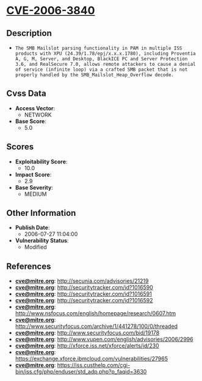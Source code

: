 
# [CVE-2006-3840](http://secunia.com/advisories/21219)

## Description

- `The SMB Mailslot parsing functionality in PAM in multiple ISS products with XPU (24.39/1.78/epj/x.x.x.1780), including Proventia A, G, M, Server, and Desktop, BlackICE PC and Server Protection 3.6, and RealSecure 7.0, allows remote attackers to cause a denial of service (infinite loop) via a crafted SMB packet that is not properly handled by the SMB_Mailslot_Heap_Overflow decode.`

## Cvss Data

- **Access Vector**:
  - NETWORK
- **Base Score**:
  - 5.0

## Scores

- **Exploitability Score**:
  - 10.0
- **Impact Score**:
  - 2.9
- **Base Severity**:
  - MEDIUM

## Other Information

- **Publish Date**:
  - 2006-07-27 11:04:00
- **Vulnerability Status**:
  - Modified

## References

- **cve@mitre.org**: http://secunia.com/advisories/21219
- **cve@mitre.org**: http://securitytracker.com/id?1016590
- **cve@mitre.org**: http://securitytracker.com/id?1016591
- **cve@mitre.org**: http://securitytracker.com/id?1016592
- **cve@mitre.org**: http://www.nsfocus.com/english/homepage/research/0607.htm
- **cve@mitre.org**: http://www.securityfocus.com/archive/1/441278/100/0/threaded
- **cve@mitre.org**: http://www.securityfocus.com/bid/19178
- **cve@mitre.org**: http://www.vupen.com/english/advisories/2006/2996
- **cve@mitre.org**: http://xforce.iss.net/xforce/alerts/id/230
- **cve@mitre.org**: https://exchange.xforce.ibmcloud.com/vulnerabilities/27965
- **cve@mitre.org**: https://iss.custhelp.com/cgi-bin/iss.cfg/php/enduser/std_adp.php?p_faqid=3630
